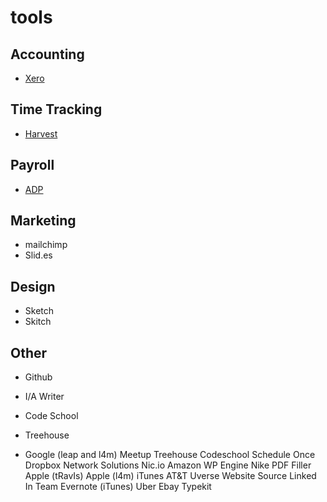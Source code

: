 # tools

## Accounting
* [Xero](https://go.xero.com/)
## Time Tracking
* [Harvest](https://leapformankind.harvestapp.com/)
## Payroll
* [ADP](https://runpayroll.adp.com/)
## Marketing
* mailchimp
* Slid.es

## Design
* Sketch
* Skitch

## Other
* Github
* I/A Writer

* Code School
* Treehouse
* Google (leap and l4m)
Meetup
Treehouse
Codeschool
Schedule Once
Dropbox
Network Solutions
Nic.io
Amazon
WP Engine
Nike
PDF Filler
Apple (tRavIs)
Apple (l4m)
iTunes
AT&T
Uverse
Website Source
Linked In
Team
Evernote (iTunes)
Uber
Ebay
Typekit

